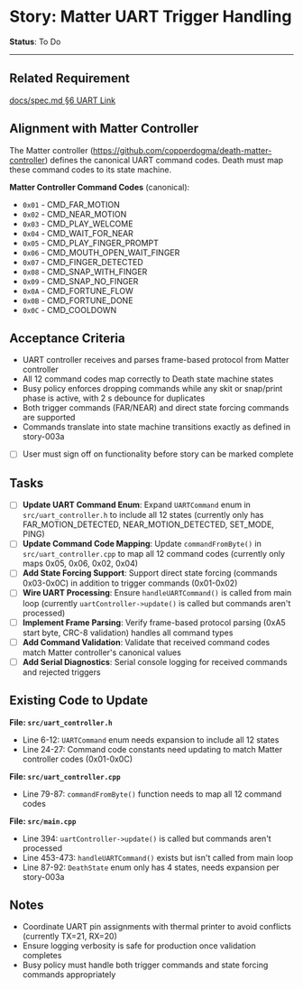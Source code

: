 # Story: Matter UART Trigger Handling

**Status**: To Do

---

## Related Requirement
[docs/spec.md §6 UART Link](../spec.md#6-uart-link-skull-matter-node--skull-main)

## Alignment with Matter Controller
The Matter controller (https://github.com/copperdogma/death-matter-controller) defines the canonical UART command codes. Death must map these command codes to its state machine.

**Matter Controller Command Codes** (canonical):
- `0x01` - CMD_FAR_MOTION
- `0x02` - CMD_NEAR_MOTION
- `0x03` - CMD_PLAY_WELCOME
- `0x04` - CMD_WAIT_FOR_NEAR
- `0x05` - CMD_PLAY_FINGER_PROMPT
- `0x06` - CMD_MOUTH_OPEN_WAIT_FINGER
- `0x07` - CMD_FINGER_DETECTED
- `0x08` - CMD_SNAP_WITH_FINGER
- `0x09` - CMD_SNAP_NO_FINGER
- `0x0A` - CMD_FORTUNE_FLOW
- `0x0B` - CMD_FORTUNE_DONE
- `0x0C` - CMD_COOLDOWN

## Acceptance Criteria
- UART controller receives and parses frame-based protocol from Matter controller
- All 12 command codes map correctly to Death state machine states
- Busy policy enforces dropping commands while any skit or snap/print phase is active, with 2 s debounce for duplicates
- Both trigger commands (FAR/NEAR) and direct state forcing commands are supported
- Commands translate into state machine transitions exactly as defined in story-003a
- [ ] User must sign off on functionality before story can be marked complete

## Tasks
- [ ] **Update UART Command Enum**: Expand `UARTCommand` enum in `src/uart_controller.h` to include all 12 states (currently only has FAR_MOTION_DETECTED, NEAR_MOTION_DETECTED, SET_MODE, PING)
- [ ] **Update Command Code Mapping**: Update `commandFromByte()` in `src/uart_controller.cpp` to map all 12 command codes (currently only maps 0x05, 0x06, 0x02, 0x04)
- [ ] **Add State Forcing Support**: Support direct state forcing (commands 0x03-0x0C) in addition to trigger commands (0x01-0x02)
- [ ] **Wire UART Processing**: Ensure `handleUARTCommand()` is called from main loop (currently `uartController->update()` is called but commands aren't processed)
- [ ] **Implement Frame Parsing**: Verify frame-based protocol parsing (0xA5 start byte, CRC-8 validation) handles all command types
- [ ] **Add Command Validation**: Validate that received command codes match Matter controller's canonical values
- [ ] **Add Serial Diagnostics**: Serial console logging for received commands and rejected triggers

## Existing Code to Update

**File: `src/uart_controller.h`**
- Line 6-12: `UARTCommand` enum needs expansion to include all 12 states
- Line 24-27: Command code constants need updating to match Matter controller codes (0x01-0x0C)

**File: `src/uart_controller.cpp`**
- Line 79-87: `commandFromByte()` function needs to map all 12 command codes

**File: `src/main.cpp`**
- Line 394: `uartController->update()` is called but commands aren't processed
- Line 453-473: `handleUARTCommand()` exists but isn't called from main loop
- Line 87-92: `DeathState` enum only has 4 states, needs expansion per story-003a

## Notes
- Coordinate UART pin assignments with thermal printer to avoid conflicts (currently TX=21, RX=20)
- Ensure logging verbosity is safe for production once validation completes
- Busy policy must handle both trigger commands and state forcing commands appropriately
